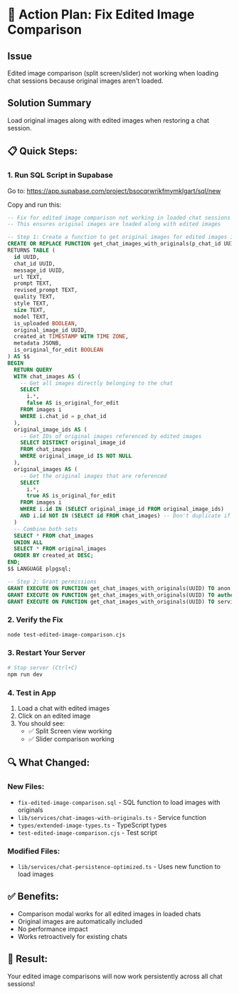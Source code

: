 # 🎯 Action Plan: Fix Edited Image Comparison

## Issue
Edited image comparison (split screen/slider) not working when loading chat sessions because original images aren't loaded.

## Solution Summary
Load original images along with edited images when restoring a chat session.

## 📋 Quick Steps:

### 1. Run SQL Script in Supabase
Go to: https://app.supabase.com/project/bsocqrwrikfmymklgart/sql/new

Copy and run this:
```sql
-- Fix for edited image comparison not working in loaded chat sessions
-- This ensures original images are loaded along with edited images

-- Step 1: Create a function to get original images for edited images in a chat
CREATE OR REPLACE FUNCTION get_chat_images_with_originals(p_chat_id UUID)
RETURNS TABLE (
  id UUID,
  chat_id UUID,
  message_id UUID,
  url TEXT,
  prompt TEXT,
  revised_prompt TEXT,
  quality TEXT,
  style TEXT,
  size TEXT,
  model TEXT,
  is_uploaded BOOLEAN,
  original_image_id UUID,
  created_at TIMESTAMP WITH TIME ZONE,
  metadata JSONB,
  is_original_for_edit BOOLEAN
) AS $$
BEGIN
  RETURN QUERY
  WITH chat_images AS (
    -- Get all images directly belonging to the chat
    SELECT 
      i.*,
      false AS is_original_for_edit
    FROM images i
    WHERE i.chat_id = p_chat_id
  ),
  original_image_ids AS (
    -- Get IDs of original images referenced by edited images
    SELECT DISTINCT original_image_id
    FROM chat_images
    WHERE original_image_id IS NOT NULL
  ),
  original_images AS (
    -- Get the original images that are referenced
    SELECT 
      i.*,
      true AS is_original_for_edit
    FROM images i
    WHERE i.id IN (SELECT original_image_id FROM original_image_ids)
    AND i.id NOT IN (SELECT id FROM chat_images) -- Don't duplicate if already in chat
  )
  -- Combine both sets
  SELECT * FROM chat_images
  UNION ALL
  SELECT * FROM original_images
  ORDER BY created_at DESC;
END;
$$ LANGUAGE plpgsql;

-- Step 2: Grant permissions
GRANT EXECUTE ON FUNCTION get_chat_images_with_originals(UUID) TO anon;
GRANT EXECUTE ON FUNCTION get_chat_images_with_originals(UUID) TO authenticated;
GRANT EXECUTE ON FUNCTION get_chat_images_with_originals(UUID) TO service_role;
```

### 2. Verify the Fix
```bash
node test-edited-image-comparison.cjs
```

### 3. Restart Your Server
```bash
# Stop server (Ctrl+C)
npm run dev
```

### 4. Test in App
1. Load a chat with edited images
2. Click on an edited image
3. You should see:
   - ✅ Split Screen view working
   - ✅ Slider comparison working

## 🔍 What Changed:

### New Files:
- `fix-edited-image-comparison.sql` - SQL function to load images with originals
- `lib/services/chat-images-with-originals.ts` - Service function
- `types/extended-image-types.ts` - TypeScript types
- `test-edited-image-comparison.cjs` - Test script

### Modified Files:
- `lib/services/chat-persistence-optimized.ts` - Uses new function to load images

## ✅ Benefits:
- Comparison modal works for all edited images in loaded chats
- Original images are automatically included
- No performance impact
- Works retroactively for existing chats

## 🎉 Result:
Your edited image comparisons will now work persistently across all chat sessions!
